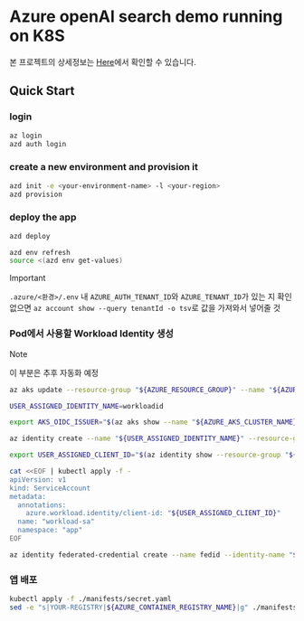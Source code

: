 # Azure openAI search demo running on K8S

본 프로젝트의 상세정보는 [Here](README.md)에서 확인할 수 있습니다.

## Quick Start

### login
```bash
az login
azd auth login
```

### create a new environment and provision it
```bash
azd init -e <your-environment-name> -l <your-region>
azd provision

```

### deploy the app
```bash
azd deploy
```

```bash
azd env refresh
source <(azd env get-values)
```

>[!IMPORTANT]
>`.azure/<환경>/.env` 내 `AZURE_AUTH_TENANT_ID`와 `AZURE_TENANT_ID`가 있는 지 확인
> 없으면 `az account show --query tenantId -o tsv`로 값을 가져와서 넣어줄 것

### Pod에서 사용할 Workload Identity 생성
>[!Note]
>이 부분은 추후 자동화 예정

```bash
az aks update --resource-group "${AZURE_RESOURCE_GROUP}" --name "${AZURE_AKS_CLUSTER_NAME}" --enable-oidc-issuer --enable-workload-identity

USER_ASSIGNED_IDENTITY_NAME=workloadid

export AKS_OIDC_ISSUER="$(az aks show --name "${AZURE_AKS_CLUSTER_NAME}" --resource-group "${AZURE_RESOURCE_GROUP}" --query "oidcIssuerProfile.issuerUrl" --output tsv)"

az identity create --name "${USER_ASSIGNED_IDENTITY_NAME}" --resource-group "${AZURE_RESOURCE_GROUP}" --location "${AZURE_LOCATION}" --subscription "${AZURE_SUBSCRIPTION_ID}"

export USER_ASSIGNED_CLIENT_ID="$(az identity show --resource-group "${AZURE_RESOURCE_GROUP}" --name "${USER_ASSIGNED_IDENTITY_NAME}" --query 'clientId' --output tsv)"

cat <<EOF | kubectl apply -f -
apiVersion: v1
kind: ServiceAccount
metadata:
  annotations:
    azure.workload.identity/client-id: "${USER_ASSIGNED_CLIENT_ID}"
  name: "workload-sa"
  namespace: "app"
EOF

az identity federated-credential create --name fedid --identity-name "${USER_ASSIGNED_IDENTITY_NAME}" --resource-group "${AZURE_RESOURCE_GROUP}" --issuer "${AKS_OIDC_ISSUER}" --subject system:serviceaccount:app:workload-sa --audience api://AzureADTokenExchange

```

### 앱 배포
```bash
kubectl apply -f ./manifests/secret.yaml
sed -e "s|YOUR-REGISTRY|${AZURE_CONTAINER_REGISTRY_NAME}|g" ./manifests/app.yaml | kubectl apply -f -
```

